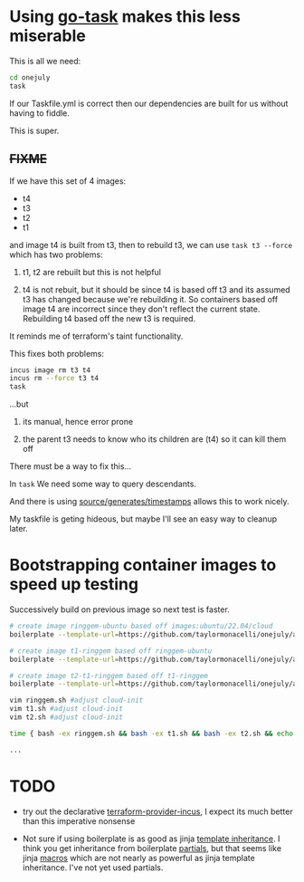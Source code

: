 # Using [go-task](https://taskfile.dev/) makes this less miserable

This is all we need:
```bash
cd onejuly
task
```

If our Taskfile.yml is correct then our dependencies are built for us without having to fiddle.

This is super.


## ~~FIXME~~

If we have this set of 4 images:

- t4
- t3
- t2
- t1

and image t4 is built from t3, then to rebuild t3, we can use `task t3 --force` which has two problems:

1. t1, t2 are rebuilt but this is not helpful

2. t4 is not rebuit, but it should be since t4 is based off t3 and its assumed t3 has changed because we're rebuilding it.  So containers based off image t4 are incorrect since they don't reflect the current state.  Rebuilding t4 based off the new t3 is required.


It reminds me of terraform's taint functionality.

This fixes both problems:
```bash
incus image rm t3 t4
incus rm --force t3 t4
task
```

...but


1. its manual, hence error prone

2. the parent t3 needs to know who its children are (t4) so it can kill them off





There must be a way to fix this...


In `task` We need some way to query descendants.

And there is using [source/generates/timestamps](https://taskfile.dev/usage/#by-fingerprinting-locally-generated-files-and-their-sources) allows this to work nicely.

My taskfile is geting hideous, but maybe I'll see an easy way to cleanup later.



# Bootstrapping container images to speed up testing

Successively build on previous image so next test is faster.

```bash
# create image ringgem-ubuntu based off images:ubuntu/22.04/cloud
boilerplate --template-url=https://github.com/taylormonacelli/onejuly/archive/refs/heads/master.zip//onejuly-master/templates --output-folder=. --var ContainerName=ringgem --var BaseImage=images:ubuntu/22.04/cloud --var OutputImageAlias=ringgem-ubuntu

# create image t1-ringgem based off ringgem-ubuntu
boilerplate --template-url=https://github.com/taylormonacelli/onejuly/archive/refs/heads/master.zip//onejuly-master/templates --output-folder=. --var ContainerName=t1 --var BaseImage=ringgem-ubuntu --var OutputImageAlias=t1-ringgem

# create image t2-t1-ringgem based off t1-ringgem
boilerplate --template-url=https://github.com/taylormonacelli/onejuly/archive/refs/heads/master.zip//onejuly-master/templates --output-folder=. --var ContainerName=t2 --var BaseImage=t1-ringgem --var OutputImageAlias=t2-t1-ringgem

vim ringgem.sh #adjust cloud-init
vim t1.sh #adjust cloud-init
vim t2.sh #adjust cloud-init

time { bash -ex ringgem.sh && bash -ex t1.sh && bash -ex t2.sh && echo done; }

...
```


# TODO

- try out the declarative [terraform-provider-incus](https://github.com/lxc/terraform-provider-incus/tree/main?tab=readme-ov-file#terraform-provider-incus), I expect its much better than this imperative nonsense

- Not sure if using boilerplate is as good as jinja [template inheritance](https://jinja.palletsprojects.com/en/3.1.x/templates/#template-inheritance).  I think you get inheritance from boilerplate [partials](https://github.com/gruntwork-io/boilerplate?tab=readme-ov-file#partials), but that seems like jinja [macros](https://jinja.palletsprojects.com/en/3.1.x/templates/#macros) which are not nearly as powerful as jinja template inheritance.  I've not yet used partials.
